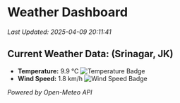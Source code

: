 
# Weather Dashboard

_Last Updated: 2025-04-09 20:11:41_

## Current Weather Data: (Srinagar, JK)
- **Temperature:** 9.9 °C ![Temperature Badge](https://img.shields.io/badge/Temperature-Low%20Temp-blue)
- **Wind Speed:** 1.8 km/h ![Wind Speed Badge](https://img.shields.io/badge/Wind%20Speed-Light%20Wind-blue)

*Powered by Open-Meteo API*
